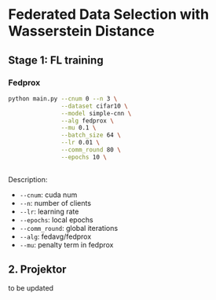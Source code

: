 # Federated Data Selection with Wasserstein Distance


## Stage 1: FL training 

### Fedprox

```bash
python main.py --cnum 0 --n 3 \
               --dataset cifar10 \
               --model simple-cnn \
               --alg fedprox \
               --mu 0.1 \
               --batch_size 64 \
               --lr 0.01 \
               --comm_round 80 \
               --epochs 10 \
               
```

Description: 
- `--cnum`: cuda num 
- `--n`: number of clients 
- `--lr`: learning rate 
- `--epochs`: local epochs 
- `--comm_round`: global iterations
- `--alg`: fedavg/fedprox
- `--mu`: penalty term in fedprox

## 2. Projektor 

to be updated 